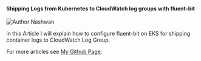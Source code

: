 #### Shipping Logs from Kubernetes to CloudWatch log groups with fluent-bit

![Author Nashwan](https://img.shields.io/badge/Author-Nashwan%20Mustafa-orange.svg?style=flat-square)

in this Article I will explain how to configure fluent-bit on EKS for shipping container logs to CloudWatch Log Group. 



For more articles see [My Github Page](https://nbmustafa.github.io).

